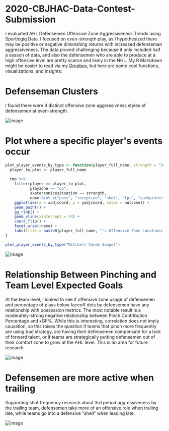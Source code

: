 # 2020-CBJHAC-Data-Contest-Submission
I evaluated AHL Defensemen Offensive Zone Aggressiveness Trends using Sportlogiq Data. I focused on even-strength play, as I hypothesized there may be positive or negative diminishing returns with increased defenseman aggressiveness. The data proved challenging because it only included half a season of data, and also the defensemen who are able to produce at a high offensive level are pretty scarce and likely in the NHL. My R Markdown might be easier to read via my [Dropbox](https://www.dropbox.com/home/Portfolio?preview=CBJHAC+Data+Contest+Submission+2019.html), but here are some cool functions, visualizations, and insights:

# Defenseman Clusters 

I found there were 4 distinct offensive zone aggressivness styles of defensemen at even-strength.  

![image](https://user-images.githubusercontent.com/23176357/87902508-aa13d200-ca0e-11ea-915b-0ef7b813acfb.png)

# Plot where a specific player's events occur

```r 
plot_player_events_by_type <- function(player_full_name, strength = "5v5") {
  player_to_plot <- player_full_name
  
  tmp %>%
    filter(player == player_to_plot,
           playzone == "oz",
           skatersonicesituation == strength,
           name %in% c("pass", "reception", "shot", "lpr", "puckprotection", "block")) %>%
    ggplot(aes(x = xadjcoord, y = yadjcoord, color = outcome)) +
    geom_point() +
    gg_rink() + 
    geom_vline(xintercept = 54) +
    coord_flip() +
    facet_wrap(~name) +
    labs(title = paste0(player_full_name, "'s Offensive Zone Locations at ", strength))
}

plot_player_events_by_type("Mitchell Vande Sompel")
```

![image](https://user-images.githubusercontent.com/23176357/87901960-37eebd80-ca0d-11ea-99cd-dbfa1675b0d8.png)


# Relationship Between Pinching and Team Level Expected Goals

At the team level, I looked to see if offensive zone usage of defensemen and percentage of plays below faceoff dots by defensemen have any relationship with possession metrics. The most notable result is a moderately-strong negative relationship between Pinch Contribution Percentage and xGF%. While this is interesting, correlation does not imply causation, so this raises the question if teams that pinch more frequently are using bad strategy, are having their defensemen compensate for a lack of forward talent, or if teams are strategically putting defensemen out of their comfort zone to grow at the AHL level. This is an area for future research.

![image](https://user-images.githubusercontent.com/23176357/87901805-d3cbf980-ca0c-11ea-8322-9b0d86e69eed.png)

# Defensemen are more active when trailing 

Supporting shot frequency research about 3rd period aggressiveness by the trailing team, defensemen take more of an offensive role when trailing late, while teams go into a defensive "shell" when leading late. 

![image](https://user-images.githubusercontent.com/23176357/87902825-6ff70000-ca0f-11ea-8768-1c1696414247.png)

